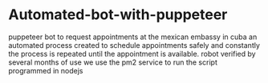 # Automated-bot-with-puppeteer
puppeteer bot to request appointments at the mexican embassy in cuba an automated process created to schedule appointments safely and constantly the process is repeated until the appointment is available. robot verified by several months of use we use the pm2 service to run the script programmed in nodejs
